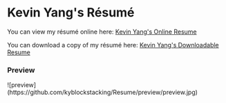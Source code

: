 <h1>Kevin Yang's Résumé</h1>

You can view my résumé online here: <a href='https://kyblockstacking.github.io/Resume/' target='_blank'>Kevin Yang's Online Resume</a>

You can download a copy of my résumé here: <a href='https://docdro.id/O9laWZe' target='_blank'>Kevin Yang's Downloadable Resume</a>

<h3>Preview</h3>
![preview](https://github.com/kyblockstacking/Resume/preview/preview.jpg)